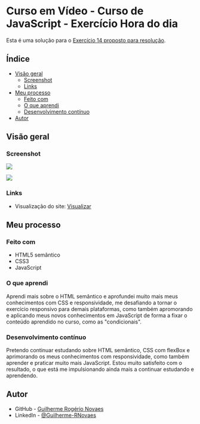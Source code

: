 # Curso em Vídeo - Curso de JavaScript - Exercício Hora do dia

Esta é uma solução para o [Exercício 14 proposto para resolução](https://www.cursoemvideo.com/curso/javascript/).


## Índice

- [Visão geral](#visão-geral)
  - [Screenshot](#screenshot)
  - [Links](#links)
- [Meu processo](#meu-processo)
  - [Feito com](#feito-com)
  - [O que aprendi](#o-que-aprendi)
  - [Desenvolvimento contínuo](#Desenvolvimento-contínuo)
- [Autor](#autor)


## Visão geral

### Screenshot

![](src/design/desktop-design.jpg)

![](src/design/mobile-design.jpg)

### Links

- Visualização do site: [Visualizar](https://guilherme-rnovaes.github.io/hora-do-dia/)


## Meu processo

### Feito com

- HTML5 semântico
- CSS3
- JavaScript

### O que aprendi

Aprendi mais sobre o HTML semântico e aprofundei muito mais meus conhecimentos com CSS e responsividade, me desafiando a tornar o exercício responsivo para demais plataformas, como também apromorando e aplicando meus novos conhecimentos em JavaScript de forma a fixar o conteúdo aprendido no curso, como as "condicionais".

###  Desenvolvimento contínuo

Pretendo continuar estudando sobre HTML semântico, CSS com flexBox e aprimorando os meus conhecimentos com responsividade, como também aprender e praticar muito mais JavaScript. Estou muito satisfeito com o resultado, o que está me impulsionando ainda mais a continuar estudando e aprendendo.


## Autor

- GitHub - [Guilherme Rogério Novaes](https://github.com/Guilherme-RNovaes)
- LinkedIn - [@Guilherme-RNovaes](https://www.linkedin.com/in/guilherme-r-novaes/)